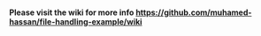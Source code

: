 #### Please visit the wiki for more info https://github.com/muhamed-hassan/file-handling-example/wiki
